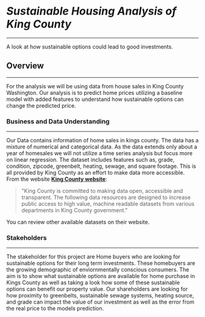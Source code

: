 # *Sustainable Housing Analysis of King County*
***
A look at how sustainable options could lead to good investments.
<br>
## Overview
***
For the analysis we will be using data from house sales in King County Washington. Our analysis is to predict home prices utilizing a baseline model with added features to understand how sustainable options can change the predicted price.
<br>
### Business and Data Understanding
***
Our Data contains information of home sales in kings county. The data has a mixture of numerical and categorical data. As the data extends only about a year of homesales we will not utilize a time series analysis but focus more on linear regression. The dataset includes features such as, grade, condition, zipcode, greenbelt, heating, sewage, and square footage. This is all provided by King County as an effort to make data more accessible. From the website __[King County website](https://kingcounty.gov/en/legacy/services/data)__:
>"King County is committed to making data open, accessible and transparent. The following data resources are designed to increase public access to high value, machine readable datasets from various departments in King County government."

You can review other available datasets on their website.

### Stakeholders
***
The stakeholder for this project are Home buyers who are looking for sustainable options for their long term investments. These homebuyers are the growing demographic of enviornmentally conscious consumers. The aim is to show what sustainable options are available for home purchase in Kings County as well as taking a look how some of these sustainable options can benefit our property value. Our shareholders are looking for how proximity to greenbelts, sustainable sewage systems, heating source, and grade can impact the value of our investment as well as the error from the real price to the models prediction.
